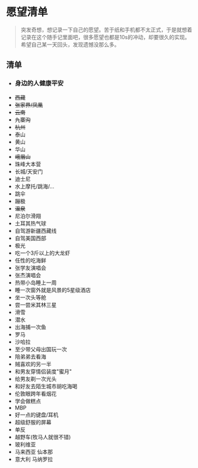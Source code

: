 # 愿望清单
> 突发奇想，想记录一下自己的愿望。苦于纸和手机都不太正式，于是就想着记录在这个随手记里面吧，很多愿望也都是10s的冲动，却要很久的实现。希望自己某一天回头，发现遗憾没那么多。


## 清单
* ### 身边的人健康平安
* ~~西藏~~
* ~~张家界/凤凰~~
* ~~云南~~
* ~~九寨沟~~
* ~~杭州~~
* 泰山
* 黄山
* 华山
* ~~峨眉山~~
* 珠峰大本营
* 长城/天安门
* 迪士尼
* 水上摩托/跳海/...
* 跳伞
* 蹦极
* ~~温泉~~
* 尼泊尔滑翔
* 土耳其热气球
* 自驾游新疆西藏线
* 自驾美国西部
* 极光
* 吃一个3斤以上的大龙虾
* 任性的吃海鲜
* 张学友演唱会
* 张杰演唱会
* 热带小岛睡上一周
* 睡一次窗外就是风景的5星级酒店
* 坐一次头等舱
* 尝一尝米其林三星
* 滑雪
* 潜水
* 出海捕一次鱼
* 罗马
* 沙哈拉
* 至少带父母出国玩一次
* 陪弟弟去看海
* 贼喜欢的另一半
* 和男友穿情侣装度"蜜月"
* 给男友剃一次光头
* 和好友去陌生城市胡吃海喝
* 伦敦眼跨年看烟花
* 学会做糕点
* MBP
* 好一点的键盘/耳机
* 超级舒服的屏幕
* 单反
* 越野车(牧马人就很不错)
* 玻利维亚
* 马来西亚 仙本那
* 意大利 马纳罗拉